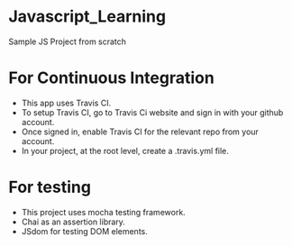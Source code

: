 # Javascript_Learning
Sample JS Project from scratch

# For Continuous Integration
- This app uses Travis CI.
- To setup Travis CI, go to Travis Ci website and sign in with your github account.
- Once signed in, enable Travis CI for the relevant repo from your account.
- In your project, at the root level, create a .travis.yml file.

# For testing
- This project uses mocha testing framework.
- Chai as an assertion library.
- JSdom for testing DOM elements.


